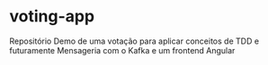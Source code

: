 # voting-app
Repositório Demo de uma votação para aplicar conceitos de TDD e futuramente Mensageria com o Kafka e um frontend Angular
